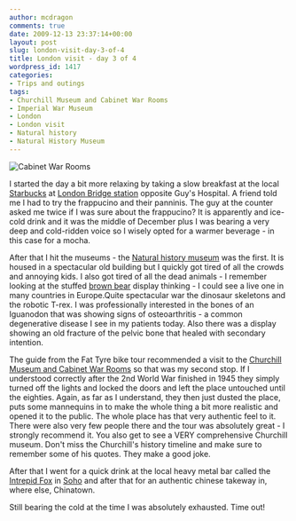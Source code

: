 ```yaml
---
author: mcdragon
comments: true
date: 2009-12-13 23:37:14+00:00
layout: post
slug: london-visit-day-3-of-4
title: London visit - day 3 of 4
wordpress_id: 1417
categories:
- Trips and outings
tags:
- Churchill Museum and Cabinet War Rooms
- Imperial War Museum
- London
- London visit
- Natural history
- Natural History Museum
---
```


![Cabinet War Rooms](https://img.mcdowell.si/2009/12/cabinet_war_rooms1-1.jpg "The Cabinet War Rooms")

I started the day a bit more relaxing by taking a slow breakfast at the local [Starbucks](http://en.wikipedia.org/wiki/Starbucks) at [London Bridge station](http://en.wikipedia.org/wiki/London_Bridge_station) opposite Guy's Hospital. A friend told me I had to try the frappucino and their panninis. The guy at the counter asked me twice if I was sure about the frappucino? It is apparently and ice-cold drink and it was the middle of December plus I was bearing a very deep and cold-ridden voice so I wisely opted for a warmer beverage - in this case for a mocha.

After that I hit the museums - the [Natural history museum](http://en.wikipedia.org/wiki/Natural_History_Museum) was the first. It is housed in a spectacular old building but I quickly got tired of all the crowds and annoying kids. I also got tired of all the dead animals - I remember looking at the stuffed [brown bear](http://en.wikipedia.org/wiki/Brown_Bear) display thinking - I could see a live one in many countries in Europe.Quite spectacular war the dinosaur skeletons and the robotic T-rex. I was professionally interested in the bones of an Iguanodon that was showing signs of osteoarthritis - a common degenerative disease I see in my patients today. Also there was a display showing an old fracture of the pelvic bone that healed with secondary intention.

The guide from the Fat Tyre bike tour recommended a visit to the [Churchill Museum and Cabinet War Rooms](http://cwr.iwm.org.uk/) so that was my second stop. If I understood correctly after the 2nd World War finished in 1945 they simply turned off the lights and locked the doors and left the place untouched until the eighties. Again, as far as I understand, they then just dusted the place, puts some mannequins in to make the whole thing a bit more realistic and opened it to the public. The whole place has that very authentic feel to it. There were also very few people there and the tour was absolutely great - I strongly recommend it. You also get to see a VERY comprehensive Churchill museum. Don't miss the Churchill's history timeline and make sure to remember some of his quotes. They make a good joke.

After that I went for a quick drink at the local heavy metal bar called the [Intrepid Fox](http://www.intrepidfox.com/) in [Soho](http://en.wikipedia.org/wiki/Soho) and after that for an authentic chinese takeway in, where else, Chinatown.

Still bearing the cold at the time I was absolutely exhausted. Time out!